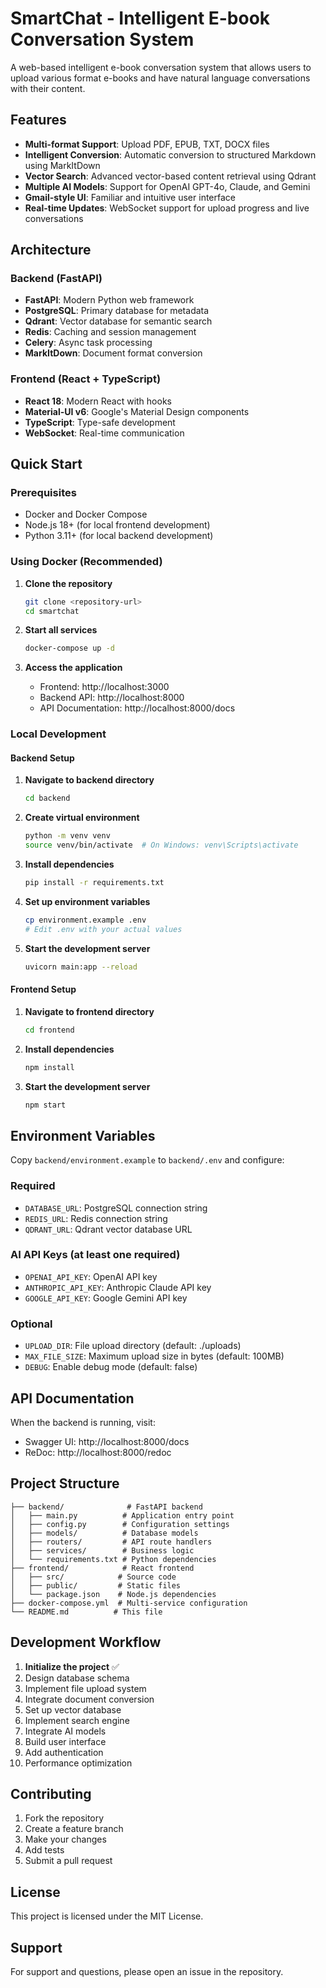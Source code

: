 # SmartChat - Intelligent E-book Conversation System

A web-based intelligent e-book conversation system that allows users to upload various format e-books and have natural language conversations with their content.

## Features

- **Multi-format Support**: Upload PDF, EPUB, TXT, DOCX files
- **Intelligent Conversion**: Automatic conversion to structured Markdown using MarkItDown
- **Vector Search**: Advanced vector-based content retrieval using Qdrant
- **Multiple AI Models**: Support for OpenAI GPT-4o, Claude, and Gemini
- **Gmail-style UI**: Familiar and intuitive user interface
- **Real-time Updates**: WebSocket support for upload progress and live conversations

## Architecture

### Backend (FastAPI)
- **FastAPI**: Modern Python web framework
- **PostgreSQL**: Primary database for metadata
- **Qdrant**: Vector database for semantic search
- **Redis**: Caching and session management
- **Celery**: Async task processing
- **MarkItDown**: Document format conversion

### Frontend (React + TypeScript)
- **React 18**: Modern React with hooks
- **Material-UI v6**: Google's Material Design components
- **TypeScript**: Type-safe development
- **WebSocket**: Real-time communication

## Quick Start

### Prerequisites
- Docker and Docker Compose
- Node.js 18+ (for local frontend development)
- Python 3.11+ (for local backend development)

### Using Docker (Recommended)

1. **Clone the repository**
   ```bash
   git clone <repository-url>
   cd smartchat
   ```

2. **Start all services**
   ```bash
   docker-compose up -d
   ```

3. **Access the application**
   - Frontend: http://localhost:3000
   - Backend API: http://localhost:8000
   - API Documentation: http://localhost:8000/docs

### Local Development

#### Backend Setup

1. **Navigate to backend directory**
   ```bash
   cd backend
   ```

2. **Create virtual environment**
   ```bash
   python -m venv venv
   source venv/bin/activate  # On Windows: venv\Scripts\activate
   ```

3. **Install dependencies**
   ```bash
   pip install -r requirements.txt
   ```

4. **Set up environment variables**
   ```bash
   cp environment.example .env
   # Edit .env with your actual values
   ```

5. **Start the development server**
   ```bash
   uvicorn main:app --reload
   ```

#### Frontend Setup

1. **Navigate to frontend directory**
   ```bash
   cd frontend
   ```

2. **Install dependencies**
   ```bash
   npm install
   ```

3. **Start the development server**
   ```bash
   npm start
   ```

## Environment Variables

Copy `backend/environment.example` to `backend/.env` and configure:

### Required
- `DATABASE_URL`: PostgreSQL connection string
- `REDIS_URL`: Redis connection string
- `QDRANT_URL`: Qdrant vector database URL

### AI API Keys (at least one required)
- `OPENAI_API_KEY`: OpenAI API key
- `ANTHROPIC_API_KEY`: Anthropic Claude API key
- `GOOGLE_API_KEY`: Google Gemini API key

### Optional
- `UPLOAD_DIR`: File upload directory (default: ./uploads)
- `MAX_FILE_SIZE`: Maximum upload size in bytes (default: 100MB)
- `DEBUG`: Enable debug mode (default: false)

## API Documentation

When the backend is running, visit:
- Swagger UI: http://localhost:8000/docs
- ReDoc: http://localhost:8000/redoc

## Project Structure

```
├── backend/              # FastAPI backend
│   ├── main.py          # Application entry point
│   ├── config.py        # Configuration settings
│   ├── models/          # Database models
│   ├── routers/         # API route handlers
│   ├── services/        # Business logic
│   └── requirements.txt # Python dependencies
├── frontend/            # React frontend
│   ├── src/            # Source code
│   ├── public/         # Static files
│   └── package.json    # Node.js dependencies
├── docker-compose.yml  # Multi-service configuration
└── README.md          # This file
```

## Development Workflow

1. **Initialize the project** ✅
2. Design database schema
3. Implement file upload system
4. Integrate document conversion
5. Set up vector database
6. Implement search engine
7. Integrate AI models
8. Build user interface
9. Add authentication
10. Performance optimization

## Contributing

1. Fork the repository
2. Create a feature branch
3. Make your changes
4. Add tests
5. Submit a pull request

## License

This project is licensed under the MIT License.

## Support

For support and questions, please open an issue in the repository. 